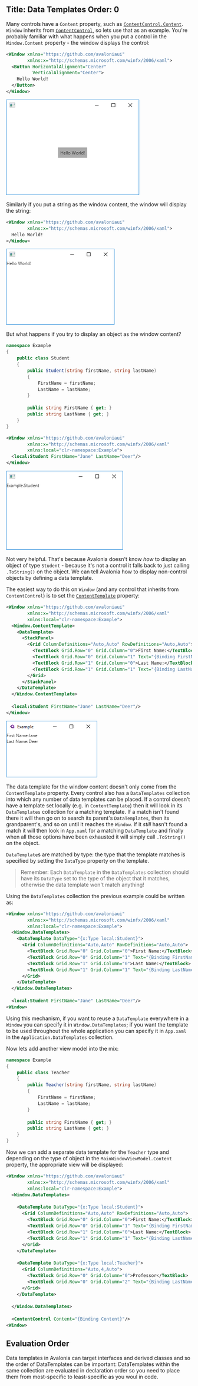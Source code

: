 Title: Data Templates
Order: 0
---
Many controls have a `Content` property, such as
[`ContentControl.Content`](/api/Avalonia.Controls/ContentControl/4B02A756). `Window` inherits from
[`ContentControl`](/docs/controls/contentcontrol), so lets use that as an example. You're probably
familiar with what happens when you put a control in the `Window.Content` property - the window
displays the control:

```xml
<Window xmlns="https://github.com/avaloniaui"
        xmlns:x="http://schemas.microsoft.com/winfx/2006/xaml">
  <Button HorizontalAlignment="Center"
          VerticalAlignment="Center">
    Hello World!
  </Button>
</Window>
```

<img class="doc-img" src="images/hello-world-button.png">

Similarly if you put a string as the window content, the window will display the string:

```xml
<Window xmlns="https://github.com/avaloniaui"
        xmlns:x="http://schemas.microsoft.com/winfx/2006/xaml">
  Hello World!
</Window>
```

<img class="doc-img" src="images/hello-world-string.png">

But what happens if you try to display an object as the window content?

```csharp
namespace Example
{
    public class Student
    {
        public Student(string firstName, string lastName)
        {
            FirstName = firstName;
            LastName = lastName;
        }

        public string FirstName { get; }
        public string LastName { get; }
    }
}
```

```xml
<Window xmlns="https://github.com/avaloniaui"
        xmlns:x="http://schemas.microsoft.com/winfx/2006/xaml"
        xmlns:local="clr-namespace:Example">
  <local:Student FirstName="Jane" LastName="Deer"/>
</Window>
```

<img class="doc-img" src="images/student-no-datatemplate.png">

Not very helpful. That's because Avalonia doesn't know _how_ to display an object of type `Student` -
because it's not a control it falls back to just calling `.ToString()` on the object. We can tell
Avalonia how to display non-control objects by defining a data template.

The easiest way to do this on `Window` (and any control that inherits from `ContentControl`) is to
set the [`ContentTemplate`](/api/Avalonia.Controls/ContentControl/7AA9343E) property:

```xml
<Window xmlns="https://github.com/avaloniaui"
        xmlns:x="http://schemas.microsoft.com/winfx/2006/xaml"
        xmlns:local="clr-namespace:Example">
  <Window.ContentTemplate>
    <DataTemplate>
      <StackPanel>
        <Grid ColumnDefinitions="Auto,Auto" RowDefinitions="Auto,Auto">
          <TextBlock Grid.Row="0" Grid.Column="0">First Name:</TextBlock>
          <TextBlock Grid.Row="0" Grid.Column="1" Text="{Binding FirstName}"/>
          <TextBlock Grid.Row="1" Grid.Column="0">Last Name:</TextBlock>
          <TextBlock Grid.Row="1" Grid.Column="1" Text="{Binding LastName}"/>
        </Grid>
      </StackPanel>
    </DataTemplate>
  </Window.ContentTemplate>

  <local:Student FirstName="Jane" LastName="Deer"/>
</Window>
```

<img class="doc-img" src="images/student-first-last-name.png">

The data template for the window content doesn't only come from the `ContentTemplate` property.
Every control also has a `DataTemplates` collection into which any number of data templates can
be placed. If a control doesn't have a template set locally (e.g. in `ContentTemplate`) then it
will look in its `DataTemplates` collection for a matching template. If a match isn't found there
it will then go on to search its parent's `DataTemplates`, then its grandparent's, and so on until
it reaches the `Window`. If it _still_ hasn't found a match it will then look in `App.xaml` for
a matching `DataTemplate` and finally when all those options have been exhausted it will simply
call `.ToString()` on the object.

`DataTemplate`s are matched by type: the type that the template matches is specified by setting
the `DataType` property on the template.

> Remember: Each `DataTemplate` in the `DataTemplates` collection should have its `DataType` set
  to the type of the object that it matches, otherwise the data template won't match anything!

Using the `DataTemplates` collection the previous example could be written as:

```xml
<Window xmlns="https://github.com/avaloniaui"
        xmlns:x="http://schemas.microsoft.com/winfx/2006/xaml"
        xmlns:local="clr-namespace:Example">
  <Window.DataTemplates>
    <DataTemplate DataType="{x:Type local:Student}">
      <Grid ColumnDefinitions="Auto,Auto" RowDefinitions="Auto,Auto">
        <TextBlock Grid.Row="0" Grid.Column="0">First Name:</TextBlock>
        <TextBlock Grid.Row="0" Grid.Column="1" Text="{Binding FirstName}"/>
        <TextBlock Grid.Row="1" Grid.Column="0">Last Name:</TextBlock>
        <TextBlock Grid.Row="1" Grid.Column="1" Text="{Binding LastName}"/>
      </Grid>
    </DataTemplate>
  </Window.DataTemplates>

  <local:Student FirstName="Jane" LastName="Deer"/>
<Window>
```

Using this mechanism, if you want to reuse a `DataTemplate` everywhere in a `Window` you can
specify it in `Window.DataTemplates`; if you want the template to be used throughout the whole
application you can specify it in `App.xaml` in the `Application.DataTemplates` collection.

Now lets add another view model into the mix:

```csharp
namespace Example
{
    public class Teacher
    {
        public Teacher(string firstName, string lastName)
        {
            FirstName = firstName;
            LastName = lastName;
        }

        public string FirstName { get; }
        public string LastName { get; }
    }
}
```

Now we can add a separate data template for the `Teacher` type and depending on the type of object
in the `MainWindowViewModel.Content` property, the appropriate view will be displayed:

```xml
<Window xmlns="https://github.com/avaloniaui"
        xmlns:x="http://schemas.microsoft.com/winfx/2006/xaml"
        xmlns:local="clr-namespace:Example">
  <Window.DataTemplates>

    <DataTemplate DataType="{x:Type local:Student}">
      <Grid ColumnDefinitions="Auto,Auto" RowDefinitions="Auto,Auto">
        <TextBlock Grid.Row="0" Grid.Column="0">First Name:</TextBlock>
        <TextBlock Grid.Row="0" Grid.Column="1" Text="{Binding FirstName}"/>
        <TextBlock Grid.Row="1" Grid.Column="0">Last Name:</TextBlock>
        <TextBlock Grid.Row="1" Grid.Column="1" Text="{Binding LastName}"/>
      </Grid>
    </DataTemplate>

    <DataTemplate DataType="{x:Type local:Teacher}">
      <Grid ColumnDefinitions="Auto,4,Auto">
        <TextBlock Grid.Row="0" Grid.Column="0">Professor</TextBlock>
        <TextBlock Grid.Row="0" Grid.Column="2" Text="{Binding LastName}"/>
      </Grid>
    </DataTemplate>

  </Window.DataTemplates>

  <ContentControl Content="{Binding Content}"/>
<Window>
```

## Evaluation Order

Data templates in Avalonia can target interfaces and derived classes and so the order of
DataTemplates can be important: DataTemplates within the same collection are evaluated in
declaration order so you need to place them from most-specific to least-specific as you woul
in code.